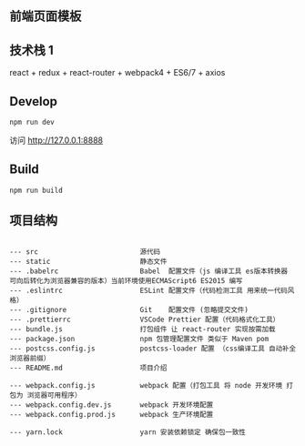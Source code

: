 ## 前端页面模板


## 技术栈 1

react + redux + react-router + webpack4 + ES6/7 + axios

## Develop

```
npm run dev
```

访问 http://127.0.0.1:8888

## Build

```
npm run build
```




## 项目结构

```

--- src                         源代码
--- static                      静态文件
--- .babelrc                    Babel  配置文件（js 编译工具 es版本转换器 可向后转化为浏览器兼容的版本）当前环境使用ECMAScript6 ES2015 编写
--- .eslintrc                   ESLint 配置文件（代码检测工具 用来统一代码风格）
--- .gitignore                  Git    配置文件 (忽略提交文件)
--- .prettierrc                 VSCode Prettier 配置（代码格式化工具）
--- bundle.js                   打包组件 让 react-router 实现按需加载
--- package.json                npm 包管理配置文件 类似于 Maven pom 
--- postcss.config.js           postcss-loader 配置 （css编译工具 自动补全浏览器前缀）
--- README.md                   项目介绍 

--- webpack.config.js           webpack 配置（打包工具 将 node 开发环境 打包为 浏览器可用程序）
--- webpack.config.dev.js       webpack 开发环境配置
--- webpack.config.prod.js      webpack 生产环境配置

--- yarn.lock                   yarn 安装依赖锁定 确保包一致性

```